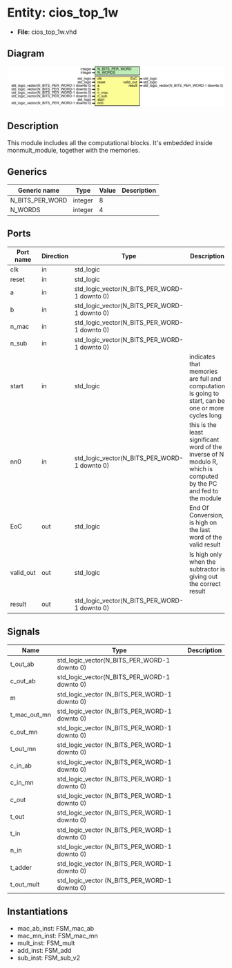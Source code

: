 # Entity: cios_top_1w 

- **File**: cios_top_1w.vhd
## Diagram

![Diagram](cios_top_1w.svg "Diagram")
## Description

 This module includes all the computational blocks. It's embedded inside monmult_module, together with the memories.
## Generics

| Generic name    | Type    | Value | Description |
| --------------- | ------- | ----- | ----------- |
| N_BITS_PER_WORD | integer | 8     |             |
| N_WORDS         | integer | 4     |             |
## Ports

| Port name | Direction | Type                                         | Description                                                                                                        |
| --------- | --------- | -------------------------------------------- | ------------------------------------------------------------------------------------------------------------------ |
| clk       | in        | std_logic                                    |                                                                                                                    |
| reset     | in        | std_logic                                    |                                                                                                                    |
| a         | in        | std_logic_vector(N_BITS_PER_WORD-1 downto 0) |                                                                                                                    |
| b         | in        | std_logic_vector(N_BITS_PER_WORD-1 downto 0) |                                                                                                                    |
| n_mac     | in        | std_logic_vector(N_BITS_PER_WORD-1 downto 0) |                                                                                                                    |
| n_sub     | in        | std_logic_vector(N_BITS_PER_WORD-1 downto 0) |                                                                                                                    |
| start     | in        | std_logic                                    | indicates that memories are full and computation is going to start, can be one or more cycles long                 |
| nn0       | in        | std_logic_vector(N_BITS_PER_WORD-1 downto 0) | this is the least significant word of the inverse of N modulo R, which is computed by the PC and fed to the module |
| EoC       | out       | std_logic                                    | End Of Conversion, is high on the last word of the valid result                                                    |
| valid_out | out       | std_logic                                    | Is high only when the subtractor is giving out the correct result                                                  |
| result    | out       | std_logic_vector(N_BITS_PER_WORD-1 downto 0) |                                                                                                                    |
## Signals

| Name         | Type                                           | Description |
| ------------ | ---------------------------------------------- | ----------- |
| t_out_ab     | std_logic_vector(N_BITS_PER_WORD-1 downto 0)   |             |
| c_out_ab     | std_logic_vector(N_BITS_PER_WORD-1 downto 0)   |             |
| m            | std_logic_vector (N_BITS_PER_WORD-1  downto 0) |             |
| t_mac_out_mn | std_logic_vector (N_BITS_PER_WORD-1  downto 0) |             |
| c_out_mn     | std_logic_vector (N_BITS_PER_WORD-1  downto 0) |             |
| t_out_mn     | std_logic_vector (N_BITS_PER_WORD-1  downto 0) |             |
| c_in_ab      | std_logic_vector (N_BITS_PER_WORD-1 downto 0)  |             |
| c_in_mn      | std_logic_vector (N_BITS_PER_WORD-1 downto 0)  |             |
| c_out        | std_logic_vector (N_BITS_PER_WORD-1 downto 0)  |             |
| t_out        | std_logic_vector (N_BITS_PER_WORD-1 downto 0)  |             |
| t_in         | std_logic_vector (N_BITS_PER_WORD-1 downto 0)  |             |
| n_in         | std_logic_vector (N_BITS_PER_WORD-1 downto 0)  |             |
| t_adder      | std_logic_vector (N_BITS_PER_WORD-1 downto 0)  |             |
| t_out_mult   | std_logic_vector (N_BITS_PER_WORD-1 downto 0)  |             |
## Instantiations

- mac_ab_inst: FSM_mac_ab
- mac_mn_inst: FSM_mac_mn
- mult_inst: FSM_mult
- add_inst: FSM_add
- sub_inst: FSM_sub_v2
